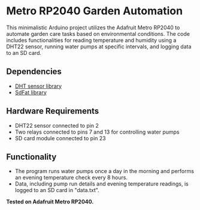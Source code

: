 # Metro RP2040 Garden Automation

This minimalistic Arduino project utilizes the Adafruit Metro RP2040 to automate garden care tasks based on environmental conditions. The code includes functionalities for reading temperature and humidity using a DHT22 sensor, running water pumps at specific intervals, and logging data to an SD card.

## Dependencies
- [DHT sensor library](https://github.com/adafruit/DHT-sensor-library)
- [SdFat library](https://github.com/greiman/SdFat)

## Hardware Requirements
- DHT22 sensor connected to pin 2
- Two relays connected to pins 7 and 13 for controlling water pumps
- SD card module connected to pin 23

## Functionality
- The program runs water pumps once a day in the morning and performs an evening temperature check every 8 hours.
- Data, including pump run details and evening temperature readings, is logged to an SD card in "data.txt".

**Tested on Adafruit Metro RP2040.**

